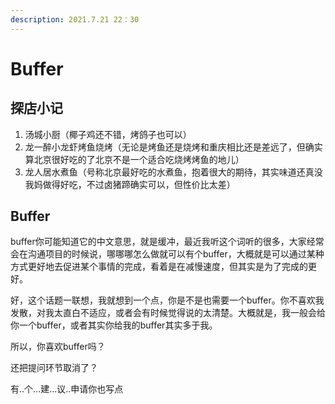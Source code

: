 ```yaml
---
description: 2021.7.21 22：30
---
```


# Buffer

## 探店小记

1. 汤城小厨（椰子鸡还不错，烤鸽子也可以）
2. 龙一醉小龙虾烤鱼烧烤（无论是烤鱼还是烧烤和重庆相比还是差远了，但确实算北京很好吃的了北京不是一个适合吃烧烤烤鱼的地儿）
3. 龙人居水煮鱼（号称北京最好吃的水煮鱼，抱着很大的期待，其实味道还真没我妈做得好吃，不过卤猪蹄确实可以，但性价比太差）

## Buffer

buffer你可能知道它的中文意思，就是缓冲，最近我听这个词听的很多，大家经常会在沟通项目的时候说，哪哪哪怎么做就可以有个buffer，大概就是可以通过某种方式更好地去促进某个事情的完成，看着是在减慢速度，但其实是为了完成的更好。

好，这个话题一联想，我就想到一个点，你是不是也需要一个buffer。你不喜欢我发散，对我太直白不适应，或者会有时候觉得说的太清楚。大概就是，我一般会给你一个buffer，或者其实你给我的buffer其实多于我。

所以，你喜欢buffer吗？

还把提问环节取消了？

有..个...建...议..申请你也写点



